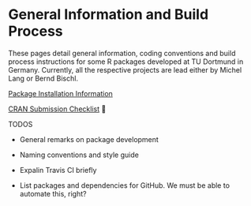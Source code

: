 General Information and Build Process
=====================================

These pages detail general information, coding conventions and build process instructions for some R packages developed at TU Dortmund in Germany. Currently, all the respective projects are lead either by Michel Lang or Bernd Bischl. 

[Package Installation Information](https://github.com/tudo-r/PackagesInfo/wiki/Installation-Information)

[CRAN Submission Checklist](https://github.com/tudo-r/PackagesInfo/wiki/CRAN-Submission-Checklist)


TODOS

* General remarks on package development

* Naming conventions and style guide

* Expalin Travis CI briefly

* List packages and dependencies for GitHub. We must be able to automate this, right?
